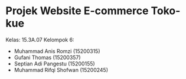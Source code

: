 # Projek Website E-commerce Toko-kue

Kelas: 15.3A.07
Kelompok 6:
- Muhammad Anis Romzi (15200315)
- Gufani Thomas (15200357)
- Septian Adi Pangestu (15200155)
- Muhammad Rifqi Shofwan (15200245)
